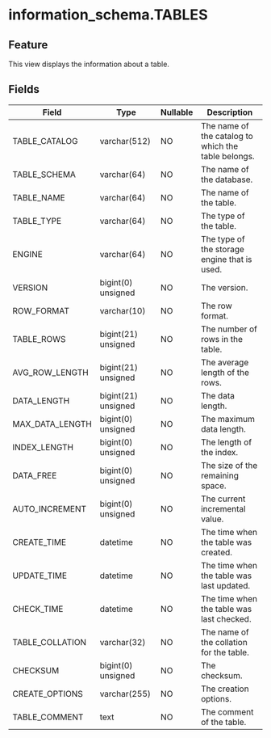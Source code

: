 # information_schema.TABLES

## Feature

This view displays the information about a table.

## Fields

| Field | Type | Nullable | Description |
|-----------------|--------------------|------------|-----------|
| TABLE_CATALOG | varchar(512) | NO | The name of the catalog to which the table belongs. |
| TABLE_SCHEMA | varchar(64) | NO | The name of the database. |
| TABLE_NAME | varchar(64) | NO | The name of the table. |
| TABLE_TYPE | varchar(64) | NO | The type of the table. |
| ENGINE | varchar(64) | NO | The type of the storage engine that is used. |
| VERSION | bigint(0) unsigned | NO | The version. |
| ROW_FORMAT | varchar(10) | NO | The row format. |
| TABLE_ROWS | bigint(21) unsigned | NO | The number of rows in the table. |
| AVG_ROW_LENGTH | bigint(21) unsigned | NO | The average length of the rows. |
| DATA_LENGTH | bigint(21) unsigned | NO | The data length. |
| MAX_DATA_LENGTH | bigint(0) unsigned | NO | The maximum data length. |
| INDEX_LENGTH | bigint(0) unsigned | NO | The length of the index. |
| DATA_FREE | bigint(0) unsigned | NO | The size of the remaining space. |
| AUTO_INCREMENT | bigint(0) unsigned | NO | The current incremental value. |
| CREATE_TIME | datetime | NO | The time when the table was created. |
| UPDATE_TIME | datetime | NO | The time when the table was last updated. |
| CHECK_TIME | datetime | NO | The time when the table was last checked. |
| TABLE_COLLATION | varchar(32) | NO | The name of the collation for the table. |
| CHECKSUM | bigint(0) unsigned | NO | The checksum. |
| CREATE_OPTIONS | varchar(255) | NO | The creation options. |
| TABLE_COMMENT | text | NO | The comment of the table. |
